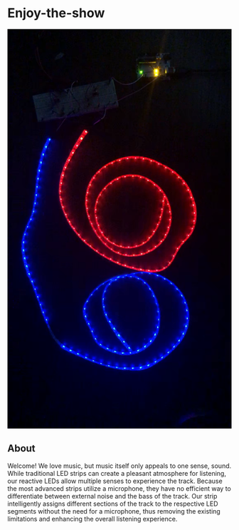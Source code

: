 # Enjoy-the-show
![alt-text](https://github.com/ejfarber/Enjoy-the-show/blob/main/LEDs.png)
## About

Welcome! We love music, but music itself only appeals to one sense, sound. While traditional LED strips can create a pleasant atmosphere for listening, our reactive LEDs allow multiple senses to experience the track. Because the most advanced strips utilize a microphone, they have no efficient way to differentiate between external noise and the bass of the track. Our strip intelligently assigns different sections of the track to the respective LED segments without the need for a microphone, thus removing the existing limitations and enhancing the overall listening experience.
